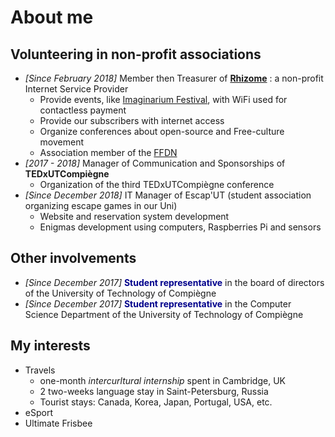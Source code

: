 # About me


## Volunteering in non-profit associations
* *[Since February 2018]* Member then Treasurer of [**Rhizome**](https://rhizome-fai.net/) : a non-profit Internet Service Provider
  * Provide events, like [Imaginarium Festival](https://www.imaginariumfestival.com/), with WiFi used for contactless payment
  * Provide our subscribers with internet access
  * Organize conferences about open-source and Free-culture movement
  * Association member of the [FFDN](https://www.ffdn.org/en)
* *[2017 - 2018]* Manager of Communication and Sponsorships of **TEDxUTCompiègne**
  * Organization of the third TEDxUTCompiègne conference
* *[Since December 2018]* IT Manager of Escap'UT (student association organizing escape games in our Uni) 
  * Website and reservation system development
  * Enigmas development using computers, Raspberries Pi and sensors

## Other involvements
* *[Since December 2017]* <strong><span style="color:darkblue">Student representative</span></strong> in the board of directors of the University of Technology of Compiègne
* *[Since December 2017]* <strong><span style="color:darkblue">Student representative</span></strong> in the Computer Science Department of the University of Technology of Compiègne

## My interests

* Travels
  * one-month *intercurltural internship* spent in Cambridge, UK
  * 2 two-weeks language stay in Saint-Petersburg, Russia
  * Tourist stays: Canada, Korea, Japan, Portugal, USA, etc.
* eSport
* Ultimate Frisbee
